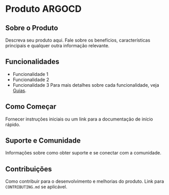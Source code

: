 # Produto ARGOCD
## Sobre o Produto
Descreva seu produto aqui. Fale sobre os benefícios, características principais e qualquer outra informação relevante.
## Funcionalidades
- Funcionalidade 1
- Funcionalidade 2
- Funcionalidade 3
Para mais detalhes sobre cada funcionalidade, veja [Guias](guias.md).
## Como Começar
Fornecer instruções iniciais ou um link para a documentação de início rápido.
## Suporte e Comunidade
Informações sobre como obter suporte e se conectar com a comunidade.
## Contribuições
Como contribuir para o desenvolvimento e melhorias do produto. Link para `CONTRIBUTING.md` se aplicável.
